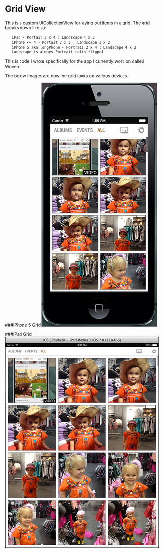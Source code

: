 Grid View
============

This is a custom UICollectionView for laying out items in a grid. The grid breaks down like so:

       iPad - Portait 3 x 4 : Landscape 4 x 3
       iPhone <= 4 - Portait 2 x 3 : Landscape 3 x 2
       iPhone 5 aka longPhone - Portrait 2 x 4 : Landscape 4 x 2
       Landscape is always Portrait ratio flipped

This is code I wrote specifically for the app I currently work on called Woven.

The below images are how the grid looks on various devices.

###iPhone 5 Grid
![image](https://github.com/ehunter/github.io/blob/master/images/GridView_iPhone5.png?raw=true)

###iPad Grid
![image](https://github.com/ehunter/github.io/blob/master/images/GridView_iPad.png?raw=true)